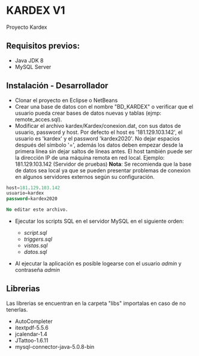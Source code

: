 # KARDEX V1
Proyecto Kardex
## Requisitos previos:
 - Java JDK 8
 - MySQL Server

## Instalación - Desarrollador
 - Clonar el proyecto en Eclipse o NetBeans
 - Crear una base de datos con el nombre "BD_KARDEX" o verificar que el usuario pueda crear bases de datos nuevas y tablas (ejmp: remote_acces.sql).
 - Modificar el archivo kardex/Kardex/conexion.dat, con sus datos de usuario, password y host. Por defecto el host es '181.129.103.142', el usuario es 'kardex' y el password 'kardex2020'. No dejar espacios después del símbolo '=', además los datos deben empezar desde la primera línea sin dejar saltos de líneas antes. El host también puede ser la dirección IP de una máquina remota en red local. Ejemplo: 181.129.103.142 (Servidor de pruebas)
 **Nota**: Se recomienda que la base de datos sea local ya que se pueden presentar problemas de conexion en algunos servidores externos según su configuración.
```sql
host=181.129.103.142
usuario=kardex
password=kardex2020

No editar este archivo.
```
 - Ejecutar los scripts SQL en el servidor MySQL en el siguiente orden: 
    - *script.sql*
    - *triggers.sql*
    - *vistas.sql*
    - *datos.sql*

 - Al ejecutar la aplicación es posible logearse con el usuario *admin* y contraseña *admin*

## Librerias
Las librerias se encuentran en la carpeta "libs" importalas en caso de no tenerlas.
- AutoCompleter
- itextpdf-5.5.6
- jcalendar-1.4
- JTattoo-1.6.11
- mysql-connector-java-5.0.8-bin